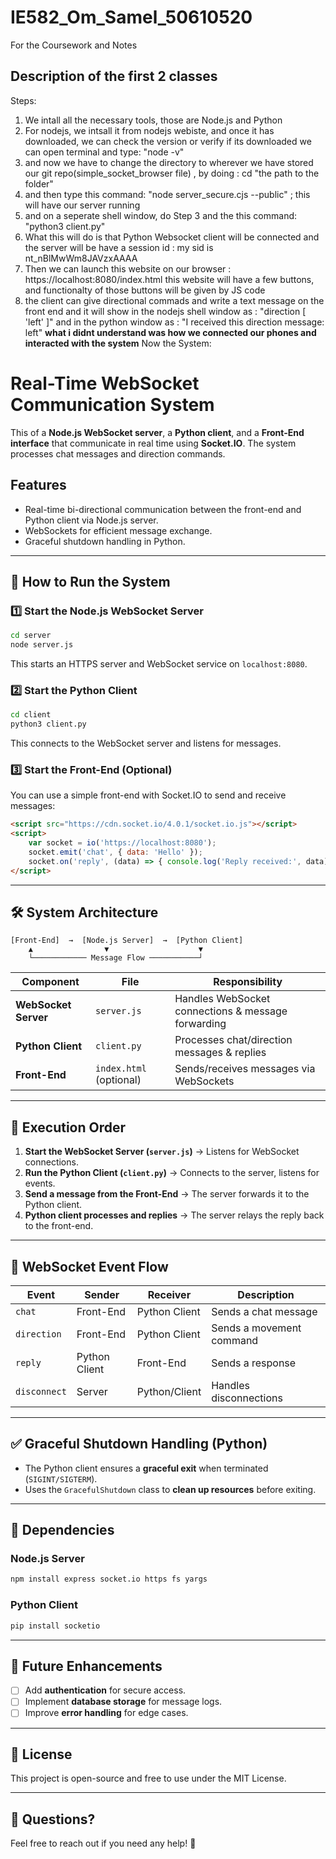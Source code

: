 # IE582_Om_Samel_50610520
For the Coursework and Notes
## Description of the first 2 classes
Steps: 
1. We intall all the necessary tools, those are Node.js and Python
2. For nodejs, we intsall it from nodejs webiste, and once it has downloaded, we can check the version or verify if its downloaded we can open terminal and type: "node -v"
3. and now we have to change the directory to wherever we have stored our git repo(simple_socket_browser file) , by doing : cd "the path to the folder"
4. and then type this command: "node server_secure.cjs --public" ;  this will have our server running
5. and on a seperate shell window, do Step 3 and the this command: "python3 client.py"
6. What this will do is that Python Websocket client will be connected and the server will be have a session id : my sid is nt_nBlMwWm8JAVzxAAAA
7. Then we can launch this website on our browser :  https://localhost:8080/index.html this website will have a few buttons, and functionalty of those buttons will be given by JS code
8. the client can give directional commads and write a text message on the front end and it will show in the nodejs shell window as : "direction
[ 'left' ]" and in the python window as : "I received this direction message: left"
**what i didnt understand was how we connected our phones and interacted with the system**
Now the System:


# Real-Time WebSocket Communication System

This of a **Node.js WebSocket server**, a **Python client**, and a **Front-End interface** that communicate in real time using **Socket.IO**. The system processes chat messages and direction commands.

## Features
- Real-time bi-directional communication between the front-end and Python client via Node.js server.
- WebSockets for efficient message exchange.
- Graceful shutdown handling in Python.


---

## 🚀 How to Run the System

### **1️⃣ Start the Node.js WebSocket Server**
```bash
cd server
node server.js
```
This starts an HTTPS server and WebSocket service on `localhost:8080`.

### **2️⃣ Start the Python Client**
```bash
cd client
python3 client.py
```
This connects to the WebSocket server and listens for messages.

### **3️⃣ Start the Front-End (Optional)**
You can use a simple front-end with Socket.IO to send and receive messages:
```html
<script src="https://cdn.socket.io/4.0.1/socket.io.js"></script>
<script>
    var socket = io('https://localhost:8080');
    socket.emit('chat', { data: 'Hello' });
    socket.on('reply', (data) => { console.log('Reply received:', data); });
</script>
```

---

## 🛠️ System Architecture

```plaintext
[Front-End]  →  [Node.js Server]  →  [Python Client]
    ▲                ▼                    ▼
    └──────────── Message Flow ───────────┘
```

| Component | File | Responsibility |
|-----------|------|----------------|
| **WebSocket Server** | `server.js` | Handles WebSocket connections & message forwarding |
| **Python Client** | `client.py` | Processes chat/direction messages & replies |
| **Front-End** | `index.html` (optional) | Sends/receives messages via WebSockets |

---

## 🔄 Execution Order
1. **Start the WebSocket Server (`server.js`)** → Listens for WebSocket connections.
2. **Run the Python Client (`client.py`)** → Connects to the server, listens for events.
3. **Send a message from the Front-End** → The server forwards it to the Python client.
4. **Python client processes and replies** → The server relays the reply back to the front-end.

---

## 📝 WebSocket Event Flow
| Event | Sender | Receiver | Description |
|-------|--------|----------|-------------|
| `chat` | Front-End | Python Client | Sends a chat message |
| `direction` | Front-End | Python Client | Sends a movement command |
| `reply` | Python Client | Front-End | Sends a response |
| `disconnect` | Server | Python/Client | Handles disconnections |

---

## ✅ Graceful Shutdown Handling (Python)
- The Python client ensures a **graceful exit** when terminated (`SIGINT/SIGTERM`).
- Uses the `GracefulShutdown` class to **clean up resources** before exiting.

---

## 🔧 Dependencies
### **Node.js Server**
```bash
npm install express socket.io https fs yargs
```

### **Python Client**
```bash
pip install socketio
```

---

## 📌 Future Enhancements
- [ ] Add **authentication** for secure access.
- [ ] Implement **database storage** for message logs.
- [ ] Improve **error handling** for edge cases.

---

## 📜 License
This project is open-source and free to use under the MIT License.

---

## 💬 Questions?
Feel free to reach out if you need any help! 🚀
